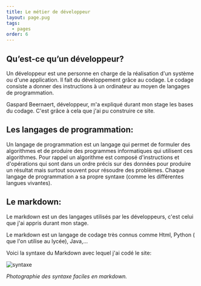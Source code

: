 ```yaml
---
title: Le métier de développeur
layout: page.pug
tags:
  - pages
order: 6
---
```

## Qu’est-ce qu’un développeur?

Un développeur est une personne en charge de la réalisation d'un système ou d'une application. Il fait du développement grâce au codage. Le codage consiste a donner des instructions à un ordinateur au moyen de langages de programmation. 

Gaspard Beernaert, développeur, m'a expliqué durant mon stage les bases du codage.
C'est grâce à cela que j'ai pu construire ce site.
  
## Les langages de programmation:

Un langage de programmation est un langage qui permet de formuler des algorithmes et de produire des programmes informatiques qui utilisent ces algorithmes. Pour rappel un algorithme est composé d'instructions et d'opérations qui sont dans un ordre précis sur des données pour produire un résultat mais surtout souvent pour résoudre des problèmes. Chaque langage de programmation a sa propre syntaxe (comme les différentes langues vivantes).

## Le markdown:

Le markdown est un des langages utilisés par les développeurs, c'est celui que j'ai appris durant mon stage. 

Le markdown est un langage de codage très connus comme Html, Python ( que l'on utilise au lycée), Java,...
 
Voici la syntaxe du Markdown avec lequel j'ai codé le site:

![syntaxe](/assets/syntaxemarkdown.jpeg)

*Photographie des syntaxe faciles en markdown.*
